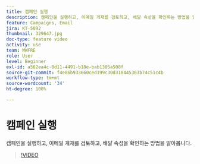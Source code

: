 ```yaml
---
title: 캠페인 실행
description: 캠페인을 실행하고, 이메일 게재를 검토하고, 배달 속성을 확인하는 방법을 알아봅니다.
feature: Campaigns, Email
jira: KT-5092
thumbnail: 329647.jpg
doc-type: feature video
activity: use
team: WWFRE
role: User
level: Beginner
exl-id: a562ea4c-0d11-4491-b18e-bab1305a508f
source-git-commit: f4e86b933660ced199c30d318445363b74c51c4b
workflow-type: tm+mt
source-wordcount: '34'
ht-degree: 100%

---
```


# 캠페인 실행

캠페인을 실행하고, 이메일 게재를 검토하고, 배달 속성을 확인하는 방법을 알아봅니다.

>[!VIDEO](https://video.tv.adobe.com/v/329647?quality=12&learn=on)
